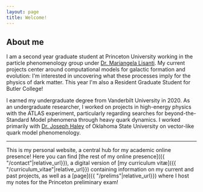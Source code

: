 ```yaml
---
layout: page
title: Welcome!
---
```


## About me
I am a second year graduate student at Princeton University working in the particle phenomenology group under [Dr.&nbsp;Mariangela Lisanti](https://phy.princeton.edu/people/mariangela-lisanti). My current projects center around computational models for galactic formation and evolution: I'm interested in uncovering what these processes imply for the physics of dark matter. This year I'm also a Resident Graduate Student for Butler College!

I earned my undergraduate degree from Vanderbilt University in 2020. As an undergraduate researcher, I worked on projects in high-energy physics with the ATLAS experiment, particularly regarding searches for beyond-the-Standard Model phenomena through heavy quark dynamics. I worked primarily with [Dr.&nbsp;Joseph Haley](https://haley.okstate.edu/) of Oklahoma State University on vector-like quark model phenomenology.

--- 

This is my personal website, a central hub for my academic online presence! Here you can find [the rest of my online presence]({{ "/contact"|relative_url}}), a digital version of [my curriculum vit&aelig;]({{ "/curriculum_vitae"|relative_url}}) containing information on my current and past projects, as well as a [page]({{ "/prelims"|relative_url}}) where I host my notes for the Princeton preliminary exam!
